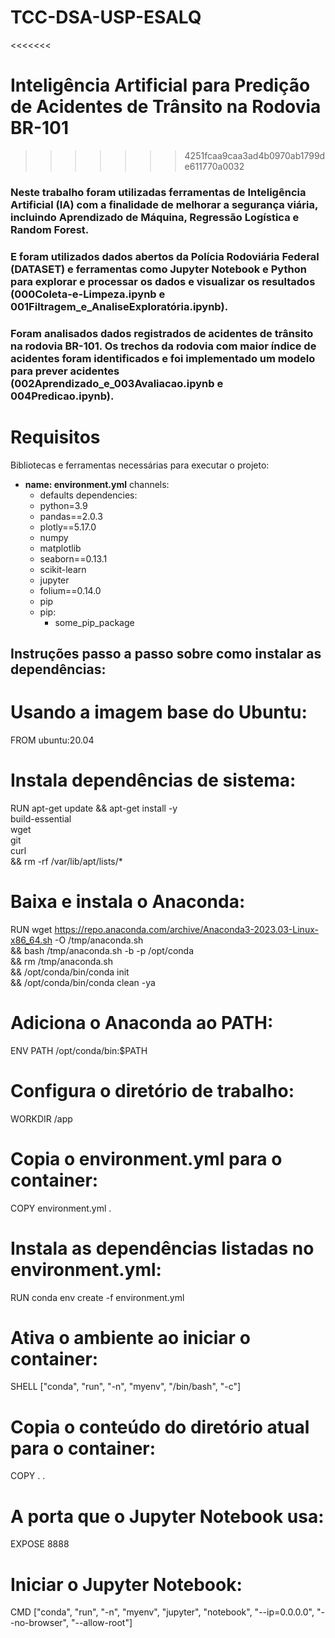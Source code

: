 # TCC-DSA-USP-ESALQ
<<<<<<< 

# Inteligência Artificial para Predição de Acidentes de Trânsito na Rodovia BR-101

>>>>>>> 4251fcaa9caa3ad4b0970ab1799de611770a0032

### Neste trabalho foram utilizadas ferramentas de Inteligência Artificial (IA) com a finalidade de melhorar a segurança viária, incluindo Aprendizado de Máquina, Regressão Logística e Random Forest. 

### E foram utilizados dados abertos da Polícia Rodoviária Federal (DATASET) e ferramentas como Jupyter Notebook e Python para explorar e processar os dados e visualizar os resultados (000Coleta-e-Limpeza.ipynb e 001Filtragem_e_AnaliseExploratória.ipynb). 

### Foram analisados dados registrados de acidentes de trânsito na rodovia BR-101. Os trechos da rodovia com maior índice de acidentes foram identificados e foi implementado um modelo para prever acidentes (002Aprendizado_e_003Avaliacao.ipynb e 004Predicao.ipynb). 




# **Requisitos**

Bibliotecas e ferramentas necessárias para executar o projeto:
* **name: environment.yml**
channels:
  - defaults
dependencies:
  - python=3.9
  - pandas==2.0.3
  - plotly==5.17.0
  - numpy
  - matplotlib
  - seaborn==0.13.1
  - scikit-learn
  - jupyter
  - folium==0.14.0
  - pip
  - pip:
      - some_pip_package

## Instruções passo a passo sobre como instalar as dependências:

# Usando a imagem base do Ubuntu:
FROM ubuntu:20.04

# Instala dependências de sistema:
RUN apt-get update && apt-get install -y \
    build-essential \
    wget \
    git \
    curl \
    && rm -rf /var/lib/apt/lists/*

# Baixa e instala o Anaconda:
RUN wget https://repo.anaconda.com/archive/Anaconda3-2023.03-Linux-x86_64.sh -O /tmp/anaconda.sh \
    && bash /tmp/anaconda.sh -b -p /opt/conda \
    && rm /tmp/anaconda.sh \
    && /opt/conda/bin/conda init \
    && /opt/conda/bin/conda clean -ya

# Adiciona o Anaconda ao PATH:
ENV PATH /opt/conda/bin:$PATH

# Configura o diretório de trabalho:
WORKDIR /app

# Copia o environment.yml para o container:
COPY environment.yml .

# Instala as dependências listadas no environment.yml:
RUN conda env create -f environment.yml

# Ativa o ambiente ao iniciar o container:
SHELL ["conda", "run", "-n", "myenv", "/bin/bash", "-c"]

# Copia o conteúdo do diretório atual para o container:
COPY . .

# A porta que o Jupyter Notebook usa:
EXPOSE 8888

# Iniciar o Jupyter Notebook:
CMD ["conda", "run", "-n", "myenv", "jupyter", "notebook", "--ip=0.0.0.0", "--no-browser", "--allow-root"]

